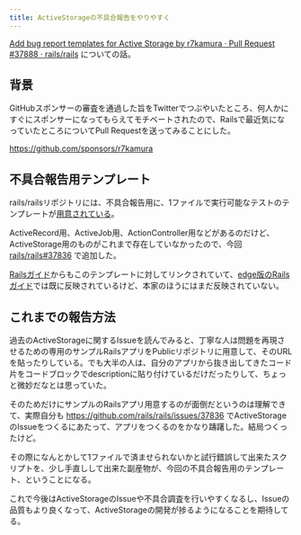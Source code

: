 ```yaml
---
title: ActiveStorageの不具合報告をやりやすく
---
```


[Add bug report templates for Active Storage by r7kamura · Pull Request #37888 · rails/rails][0] についての話。

## 背景

GitHubスポンサーの審査を通過した旨をTwitterでつぶやいたところ、何人かにすぐにスポンサーになってもらえてモチベートされたので、Railsで最近気になっていたところについてPull Requestを送ってみることにした。

https://github.com/sponsors/r7kamura

## 不具合報告用テンプレート

rails/railsリポジトリには、不具合報告用に、1ファイルで実行可能なテストのテンプレートが[用意されている][1]。

ActiveRecord用、ActiveJob用、ActionController用などがあるのだけど、ActiveStorage用のものがこれまで存在していなかったので、今回 [rails/rails#37836][2] で追加した。

[Railsガイド][3]からもこのテンプレートに対してリンクされていて、[edge版のRailsガイド][4]では既に反映されているけど、本家のほうにはまだ反映されていない。

## これまでの報告方法

過去のActiveStorageに関するIssueを読んでみると、丁寧な人は問題を再現させるための専用のサンプルRailsアプリをPublicリポジトリに用意して、そのURLを貼ったりしている。でも大半の人は、自分のアプリから抜き出してきたコード片をコードブロックでdescriptionに貼り付けているだけだったりして、ちょっと微妙だなとは思っていた。

そのためだけにサンプルのRailsアプリ用意するのが面倒だというのは理解できて、実際自分も https://github.com/rails/rails/issues/37836 でActiveStorageのIssueをつくるにあたって、アプリをつくるのをかなり躊躇した。結局つくったけど。

その際になんとかして1ファイルで済ませられないかと試行錯誤して出来たスクリプトを、少し手直しして出来た副産物が、今回の不具合報告用のテンプレート、ということになる。

これで今後はActiveStorageのIssueや不具合調査を行いやすくなるし、Issueの品質もより良くなって、ActiveStorageの開発が捗るようになることを期待してる。

[0]: https://github.com/rails/rails/pull/37888
[1]: https://github.com/rails/rails/tree/v6.0.1/guides/bug_report_templates
[2]: https://github.com/rails/rails/issues/37836
[3]: https://guides.rubyonrails.org/contributing_to_ruby_on_rails.html
[4]: https://edgeguides.rubyonrails.org/contributing_to_ruby_on_rails.html
